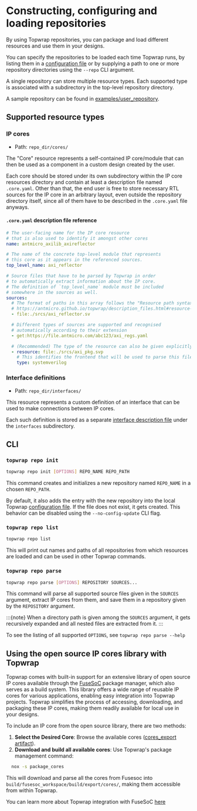 # Constructing, configuring and loading repositories

By using Topwrap repositories, you can package and load different resources and use them in your designs.

You can specify the repositories to be loaded each time Topwrap runs, by listing them in a [configuration file](config.md#configuration-file-location) or by supplying a path to one or more repository directories using the `--repo` CLI argument.

A single repository can store multiple resource types.
Each supported type is associated with a subdirectory in the top-level repository directory.

A sample repository can be found in [examples/user_repository](https://github.com/antmicro/topwrap/tree/main/examples/user_repository).

## Supported resource types

### IP cores

- Path: `repo_dir/cores/`

The "Core" resource represents a self-contained IP core/module that can then be used as a component in a custom design created by the user.

Each core should be stored under its own subdirectory within the IP core resources directory and contain at least a description file named `.core.yaml`.
Other than that, the end user is free to store necessary RTL sources for the IP core in an arbitrary layout, even outside the repository directory itself, since all of them have to be described in the `.core.yaml` file anyways.

#### `.core.yaml` description file reference

```yaml
# The user-facing name for the IP core resource
# that is also used to identify it amongst other cores
name: antmicro_axilib_axireflector

# The name of the concrete top-level module that represents
# this core as it appears in the referenced sources.
top_level_name: axi_reflector

# Source files that have to be parsed by Topwrap in order
# to automatically extract information about the IP core.
# The definition of `top_level_name` module must be included
# somewhere in the sources as well.
sources:
  # The format of paths in this array follows the "Resource path syntax" specification:
  # https://antmicro.github.io/topwrap/description_files.html#resource-path-syntax
  - file:./srcs/axi_reflector.sv

  # Different types of sources are supported and recognised
  # automatically according to their extension
  - get:https://file.antmicro.com/abc123/axi_regs.yaml

  # (Recommended) The type of the resource can also be given explicitly
  - resource: file:./srcs/axi_pkg.svp
    # This identifies the frontend that will be used to parse this file
    type: systemverilog
```

### Interface definitions

- Path: `repo_dir/interfaces/`

This resource represents a custom definition of an interface that can be used to make connections between IP cores.

Each such definition is stored as a separate [interface description file](description_files.md#interface-description-files) under the `interfaces` subdirectory.

## CLI

### `topwrap repo init`
```bash
topwrap repo init [OPTIONS] REPO_NAME REPO_PATH
```

This command creates and initializes a new repository named `REPO_NAME` in a chosen `REPO_PATH`.

By default, it also adds the entry with the new repository into the local Topwrap [configuration file](config.md).
If the file does not exist, it gets created.
This behavior can be disabled using the `--no-config-update` CLI flag.

### `topwrap repo list`
```bash
topwrap repo list
```

This will print out names and paths of all repositories from which
resources are loaded and can be used in other Topwrap commands.

### `topwrap repo parse`
```bash
topwrap repo parse [OPTIONS] REPOSITORY SOURCES...
```

This command will parse all supported source files given in the `SOURCES` argument, extract IP cores from them, and save them in a repository given by the `REPOSITORY` argument.

:::{note}
When a directory path is given among the `SOURCES` argument, it gets recursively expanded and all nested files are extracted from it.
:::

To see the listing of all supported `OPTIONS`, see `topwrap repo parse --help`


## Using the open source IP cores library with Topwrap

Topwrap comes with built-in support for an extensive library of open source IP cores available through the [FuseSoC](https://github.com/olofk/fusesoc) package manager, which also serves as a build system. This library offers a wide range of reusable IP cores for various applications, enabling easy integration into Topwrap projects. Topwrap simplifies the process of accessing, downloading, and packaging these IP cores, making them readily available for local use in your designs.

To include an IP core from the open source library, there are two methods:

1. **Select the Desired Core**: Browse the available cores ([cores_export artifact](https://github.com/antmicro/topwrap/releases/tag/latest)).
2. **Download and build all available cores**: Use Topwrap's package management command:

```bash
  nox -s package_cores
```

This will download and parse all the cores from Fusesoc into `build/fusesoc_workspace/build/export/cores/`, making them accessible from within Topwrap.

You can learn more about Topwrap integration with FuseSoC [here](#fusesoc)
